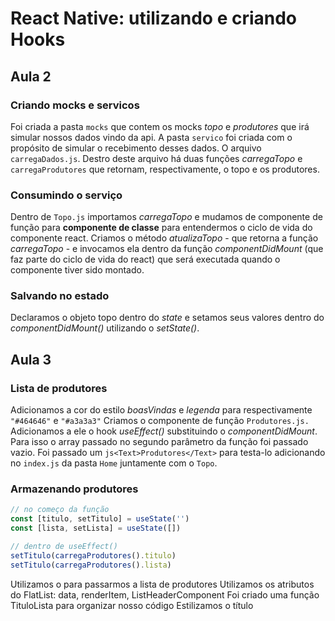 # React Native: utilizando e criando Hooks

## Aula 2
### Criando mocks e servicos
Foi criada a pasta `mocks` que contem os mocks _topo_ e _produtores_ que irá simular nossos dados vindo da api.
A pasta `servico` foi criada com o propósito de simular o recebimento desses dados. O arquivo `carregaDados.js`. Destro deste arquivo há duas funções _carregaTopo_ e `carregaProdutores` que retornam, respectivamente, o topo e os produtores.
### Consumindo o serviço
Dentro de `Topo.js` importamos _carregaTopo_ e mudamos de componente de função para **componente de classe** para entendermos o ciclo de vida do componente react. Criamos o método _atualizaTopo_ - que retorna a função _carregaTopo_ - e invocamos ela dentro da função _componentDidMount_ (que faz parte do ciclo de vida do react) que será executada quando o componente tiver sido montado.
### Salvando no estado
Declaramos o objeto topo dentro do _state_ e setamos seus valores dentro do _componentDidMount()_ utilizando o _setState()_.
## Aula 3
### Lista de produtores
Adicionamos a cor do estilo _boasVindas_ e _legenda_ para respectivamente `"#464646"` e `"#a3a3a3"`
Criamos o componente de função `Produtores.js.` Adicionamos a ele o hook _useEffect()_ substituindo o _componentDidMount_. Para isso o array passado no segundo parâmetro da função foi passado vazio. Foi passado um ```js<Text>Produtores</Text>``` para testa-lo adicionando no `index.js` da pasta `Home` juntamente com o `Topo`.
### Armazenando produtores
```js
// no começo da função
const [titulo, setTitulo] = useState('')
const [lista, setLista] = useState([])

// dentro de useEffect()
setTitulo(carregaProdutores().titulo)
setTitulo(carregaProdutores().lista)
```
Utilizamos o <FlatList> para passarmos a lista de produtores
Utilizamos os atributos do FlatList: data, renderItem, ListHeaderComponent
Foi criado uma função TituloLista para organizar nosso código
Estilizamos o título
 